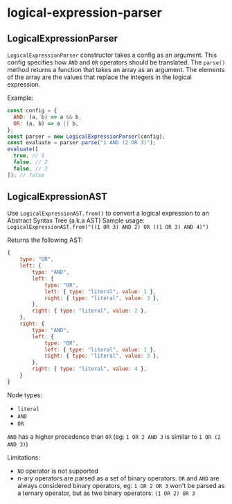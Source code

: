 # logical-expression-parser

## LogicalExpressionParser

`LogicalExpressionParser` constructor takes a config as an argument.
This config specifies how `AND` and `OR` operators should be translated.
The `parse()` method returns a function that takes an array as an argument.
The elements of the array are the values that replace the integers in the logical expression.

Example:

```javascript
const config = {
  AND: (a, b) => a && b,
  OR: (a, b) => a || b,
};
const parser = new LogicalExpressionParser(config);
const evaluate = parser.parse("1 AND (2 OR 3)");
evaluate([
  true, // 1
  false, // 2
  false, // 3
]); // false
```

## LogicalExpressionAST

Use `LogicalExpressionAST.from()` to convert a logical expression to an Abstract Syntax Tree (a.k.a AST)
Sample usage:
`LogicalExpressionAST.from("((1 OR 3) AND 2) OR ((1 OR 3) AND 4)")`

Returns the following AST:

```javascript
{
    type: "OR",
    left: {
        type: "AND",
        left: {
            type: "OR",
            left: { type: "literal", value: 1 },
            right: { type: "literal", value: 3 },
        },
        right: { type: "literal", value: 2 },
    },
    right: {
        type: "AND",
        left: {
            type: "OR",
            left: { type: "literal", value: 1 },
            right: { type: "literal", value: 3 },
        },
        right: { type: "literal", value: 4 },
    }
}
```

Node types:

- `literal`
- `AND`
- `OR`

`AND` has a higher precedence than `OR` (eg: `1 OR 2 AND 3` is similar to `1 OR (2 AND 3)`)

Limitations:

- `NO` operator is not supported
- n-ary operators are parsed as a set of binary operators. `OR` and `AND` are always considered binary operators, eg: `1 OR 2 OR 3` won't be parsed as a ternary operator, but as two binary operators: `(1 OR 2) OR 3`
